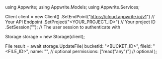 using Appwrite;
using Appwrite.Models;
using Appwrite.Services;

Client client = new Client()
    .SetEndPoint("https://cloud.appwrite.io/v1") // Your API Endpoint
    .SetProject("&lt;YOUR_PROJECT_ID&gt;") // Your project ID
    .SetSession(""); // The user session to authenticate with

Storage storage = new Storage(client);

File result = await storage.UpdateFile(
    bucketId: "<BUCKET_ID>",
    fileId: "<FILE_ID>",
    name: "<NAME>", // optional
    permissions: ["read("any")"] // optional
);